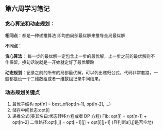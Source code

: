 ## 第六周学习笔记

### 贪心算法和动态规划：
**相同点**：都是一种递推算法 即均由局部最优解来推导全局最优解

**不同点**：

**贪心算法**： 每一步的最优解一定包含上一步的最优解，上一步之前的最优解则不作保留，换句话说就是一开始就定好了最优策略

**动态规划**：记录之前的所有的局部最优解，可以列出递归公式。代码非常套路，一般都是设一个二维数组或者一维数组记录中间结果。

### 动态规划关键点
1. 最优子结构 opt[n] = best_of(opt[n-1], opt[n-2], ...)
2. 储存中间状态:opt[i]
3. 递推公式(美其名曰:状态转移方程或者 DP 方程)
Fib: opt[i] = opt[n-1] + opt[n-2]
二维路径:opt[i,j] = opt[i+1][j] + opt[i][j+1] (且判断a[i,j]是否空地)